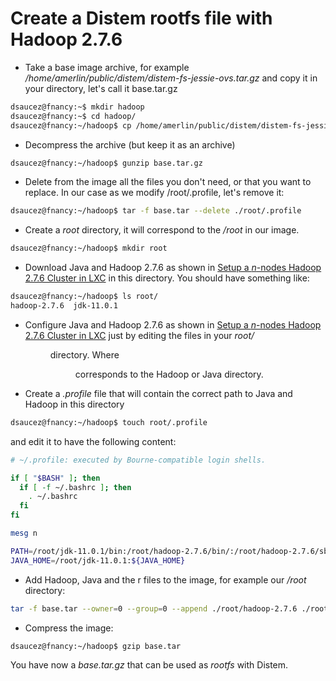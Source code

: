 # Create a Distem rootfs file with Hadoop 2.7.6


* Take a base image archive, for example _/home/amerlin/public/distem/distem-fs-jessie-ovs.tar.gz_ and copy it in your directory, let's call it base.tar.gz
```bash
dsaucez@fnancy:~$ mkdir hadoop
dsaucez@fnancy:~$ cd hadoop/
dsaucez@fnancy:~/hadoop$ cp /home/amerlin/public/distem/distem-fs-jessie-ovs.tar.gz base.tar.gz
```

* Decompress the archive (but keep it as an archive)
```bash
dsaucez@fnancy:~/hadoop$ gunzip base.tar.gz
```

* Delete from the image all the files you don't need, or that you want to replace. In our case as we modify /root/.profile, let's remove it:
```bash
dsaucez@fnancy:~/hadoop$ tar -f base.tar --delete ./root/.profile
```

* Create a _root_ directory, it will correspond to the _/root_ in our image.

```bash
dsaucez@fnancy:~/hadoop$ mkdir root
```

* Download Java and Hadoop 2.7.6 as shown in [Setup a $n$-nodes Hadoop 2.7.6 Cluster in LXC](setup_hadoop_lxc.md) in this directory. You should have something like:

```bash
dsaucez@fnancy:~/hadoop$ ls root/
hadoop-2.7.6  jdk-11.0.1
```

* Configure Java and Hadoop 2.7.6 as shown in [Setup a $n$-nodes Hadoop 2.7.6 Cluster in LXC](setup_hadoop_lxc.md) just by editing the files in your _root/<dir>_ directory. Where _<dir>_ corresponds to the Hadoop or Java directory.

* Create a _.profile_ file that will contain the correct path to Java and Hadoop in this directory

```bash
dsaucez@fnancy:~/hadoop$ touch root/.profile
````

and edit it to have the following content:

```bash
# ~/.profile: executed by Bourne-compatible login shells.

if [ "$BASH" ]; then
  if [ -f ~/.bashrc ]; then
    . ~/.bashrc
  fi
fi

mesg n

PATH=/root/jdk-11.0.1/bin:/root/hadoop-2.7.6/bin/:/root/hadoop-2.7.6/sbin/:${PATH}
JAVA_HOME=/root/jdk-11.0.1:${JAVA_HOME}
```

* Add Hadoop, Java and the r files to the image, for example our _/root_ directory:
```bash
tar -f base.tar --owner=0 --group=0 --append ./root/hadoop-2.7.6 ./root/jdk-11.0.1 ./root/.profile
```

* Compress the image:

```bash
dsaucez@fnancy:~/hadoop$ gzip base.tar 
```

You have now a _base.tar.gz_ that can be used as *rootfs* with Distem.
